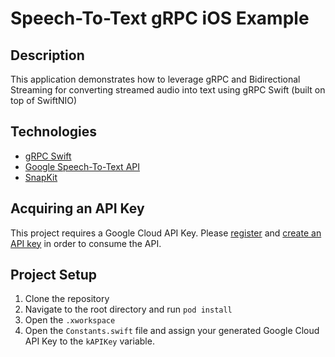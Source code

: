 # Speech-To-Text gRPC iOS Example

## Description

This application demonstrates how to leverage gRPC and Bidirectional Streaming for converting streamed audio into text using gRPC Swift (built on top of SwiftNIO)

## Technologies

* [gRPC Swift](https://github.com/grpc/grpc-swift)
* [Google Speech-To-Text API](https://cloud.google.com/speech-to-text)
* [SnapKit](https://github.com/SnapKit/SnapKit)

## Acquiring an API Key
This project requires a Google Cloud API Key. Please [register](https://cloud.google.com/apis/docs/getting-started) and [create an API key](https://cloud.google.com/docs/authentication/api-keys) in order to consume the API.

## Project Setup
1. Clone the repository
2. Navigate to the root directory and run `pod install`
3. Open the `.xworkspace`
4. Open the `Constants.swift` file and assign your generated Google Cloud API Key to the `kAPIKey` variable.
